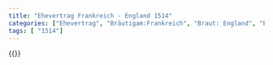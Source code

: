 ```yaml
---
title: "Ehevertrag Frankreich - England 1514"
categories: ["Ehevertrag", "Bräutigam:Frankreich", "Braut: England", "Eheschließung vollzogen?:Ja", "verschiedenkonfessionelle Ehe?:Nein", "Dynastie Bräutigam:Valois", "Akteur Bräutigam:Valois", "Akteur Braut:Tudor", "Textbezug?:ja", "Ständisch?:nein", "Ratifikation?:nein", "Sonstiges?:ja", "Bräutigam:Frankreich", "Braut: England"]
tags: [ "1514"]
---
```

<!--more-->
{{<v6>}}